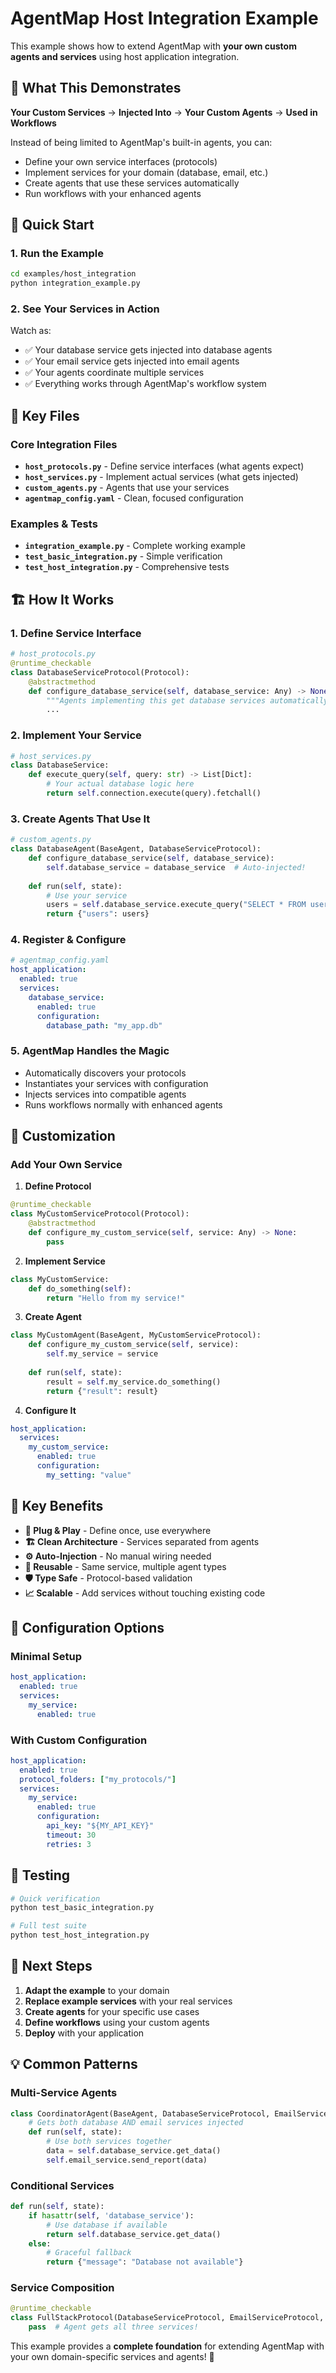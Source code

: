 # AgentMap Host Integration Example

This example shows how to extend AgentMap with **your own custom agents and services** using host application integration.

## 🎯 What This Demonstrates

**Your Custom Services** → **Injected Into** → **Your Custom Agents** → **Used in Workflows**

Instead of being limited to AgentMap's built-in agents, you can:
- Define your own service interfaces (protocols)
- Implement services for your domain (database, email, etc.)
- Create agents that use these services automatically
- Run workflows with your enhanced agents

## 🚀 Quick Start

### 1. Run the Example
```bash
cd examples/host_integration
python integration_example.py
```

### 2. See Your Services in Action
Watch as:
- ✅ Your database service gets injected into database agents
- ✅ Your email service gets injected into email agents  
- ✅ Your agents coordinate multiple services
- ✅ Everything works through AgentMap's workflow system

## 📁 Key Files

### **Core Integration Files**
- **`host_protocols.py`** - Define service interfaces (what agents expect)
- **`host_services.py`** - Implement actual services (what gets injected) 
- **`custom_agents.py`** - Agents that use your services
- **`agentmap_config.yaml`** - Clean, focused configuration

### **Examples & Tests**
- **`integration_example.py`** - Complete working example
- **`test_basic_integration.py`** - Simple verification
- **`test_host_integration.py`** - Comprehensive tests

## 🏗️ How It Works

### 1. **Define Service Interface**
```python
# host_protocols.py
@runtime_checkable
class DatabaseServiceProtocol(Protocol):
    @abstractmethod
    def configure_database_service(self, database_service: Any) -> None:
        """Agents implementing this get database services automatically"""
        ...
```

### 2. **Implement Your Service**
```python
# host_services.py
class DatabaseService:
    def execute_query(self, query: str) -> List[Dict]:
        # Your actual database logic here
        return self.connection.execute(query).fetchall()
```

### 3. **Create Agents That Use It**
```python
# custom_agents.py
class DatabaseAgent(BaseAgent, DatabaseServiceProtocol):
    def configure_database_service(self, database_service):
        self.database_service = database_service  # Auto-injected!
    
    def run(self, state):
        # Use your service
        users = self.database_service.execute_query("SELECT * FROM users")
        return {"users": users}
```

### 4. **Register & Configure**
```yaml
# agentmap_config.yaml
host_application:
  enabled: true
  services:
    database_service:
      enabled: true
      configuration:
        database_path: "my_app.db"
```

### 5. **AgentMap Handles the Magic**
- Automatically discovers your protocols
- Instantiates your services with configuration
- Injects services into compatible agents
- Runs workflows normally with enhanced agents

## 🔧 Customization

### Add Your Own Service

1. **Define Protocol**
```python
@runtime_checkable
class MyCustomServiceProtocol(Protocol):
    @abstractmethod
    def configure_my_custom_service(self, service: Any) -> None:
        pass
```

2. **Implement Service**
```python
class MyCustomService:
    def do_something(self):
        return "Hello from my service!"
```

3. **Create Agent**
```python
class MyCustomAgent(BaseAgent, MyCustomServiceProtocol):
    def configure_my_custom_service(self, service):
        self.my_service = service
    
    def run(self, state):
        result = self.my_service.do_something()
        return {"result": result}
```

4. **Configure It**
```yaml
host_application:
  services:
    my_custom_service:
      enabled: true
      configuration:
        my_setting: "value"
```

## 🎯 Key Benefits

- **🔌 Plug & Play** - Define once, use everywhere
- **🏗️ Clean Architecture** - Services separated from agents
- **⚙️ Auto-Injection** - No manual wiring needed
- **🔄 Reusable** - Same service, multiple agent types
- **🛡️ Type Safe** - Protocol-based validation
- **📈 Scalable** - Add services without touching existing code

## 📝 Configuration Options

### Minimal Setup
```yaml
host_application:
  enabled: true
  services:
    my_service:
      enabled: true
```

### With Custom Configuration
```yaml
host_application:
  enabled: true
  protocol_folders: ["my_protocols/"]
  services:
    my_service:
      enabled: true
      configuration:
        api_key: "${MY_API_KEY}"
        timeout: 30
        retries: 3
```

## 🧪 Testing

```bash
# Quick verification
python test_basic_integration.py

# Full test suite
python test_host_integration.py
```

## 🚀 Next Steps

1. **Adapt the example** to your domain
2. **Replace example services** with your real services
3. **Create agents** for your specific use cases
4. **Define workflows** using your custom agents
5. **Deploy** with your application

## 💡 Common Patterns

### Multi-Service Agents
```python
class CoordinatorAgent(BaseAgent, DatabaseServiceProtocol, EmailServiceProtocol):
    # Gets both database AND email services injected
    def run(self, state):
        # Use both services together
        data = self.database_service.get_data()
        self.email_service.send_report(data)
```

### Conditional Services
```python
def run(self, state):
    if hasattr(self, 'database_service'):
        # Use database if available
        return self.database_service.get_data()
    else:
        # Graceful fallback
        return {"message": "Database not available"}
```

### Service Composition
```python
@runtime_checkable
class FullStackProtocol(DatabaseServiceProtocol, EmailServiceProtocol, NotificationServiceProtocol, Protocol):
    pass  # Agent gets all three services!
```

This example provides a **complete foundation** for extending AgentMap with your own domain-specific services and agents! 🎉
